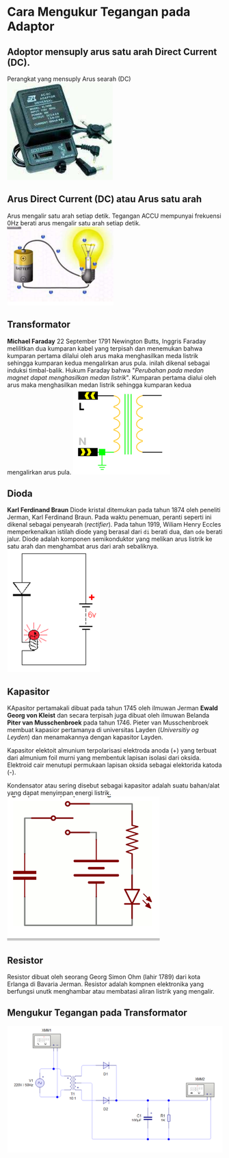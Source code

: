 # Cara Mengukur Tegangan pada Adaptor

## Adoptor mensuply arus satu arah Direct Current (DC).

Perangkat yang mensuply Arus searah (DC)
![Adaptor](img/adaptor.png)

## Arus Direct Current (DC) atau Arus satu arah

Arus mengalir satu arah setiap detik. Tegangan ACCU mempunyai frekuensi 0Hz berati arus mengalir satu arah setiap detik.
![dc](img/dc.png)

## Transformator

**Michael Faraday** 22 September 1791 Newington Butts, Inggris Faraday melilitkan dua kumparan kabel yang terpisah dan menemukan bahwa kumparan pertama dilalui oleh arus maka menghasilkan meda listrik sehingga kumparan kedua mengalirkan arus pula. inilah dikenal sebagai induksi timbal-balik.
Hukum Faraday bahwa "*Perubahan pada medan magnet dapat menghasilkan medan listrik*". Kumparan pertama dialui oleh arus maka menghasilkan medan listrik sehingga kumparan kedua mengalirkan arus pula.
![transformator](img/transformator.png)

## Dioda

**Karl Ferdinand Braun** Diode kristal ditemukan pada tahun 1874 oleh peneliti Jerman, Karl Ferdinand Braun. Pada waktu penemuan, peranti seperti ini dikenal sebagai penyearah (*rectifier*). Pada tahun 1919, Wiliam Henry Eccles memperkenalkan istilah diode yang berasal dari `di` berati dua, dan `ode` berati jalur.
Diode adalah komponen semikonduktor yang melikan arus listrik ke satu arah dan menghambat arus dari arah sebaliknya.
![dioda](img/dioda.png)

## Kapasitor

KApasitor pertamakali dibuat pada tahun 1745 oleh ilmuwan Jerman **Ewald Georg von Kleist** dan secara terpisah juga dibuat oleh ilmuwan Belanda **Piter van Musschenbroek** pada tahun 1746. Pieter van Musschenbroek membuat kapasior pertamanya di universitas Layden (*Universitiy og Leyden*) dan menamakannya dengan kapasitor Layden.

Kapasitor elektoit almunium terpolarisasi elektroda anoda (+) yang terbuat dari almunium foil murni yang membentuk lapisan isolasi dari oksida. Elektroid cair menutupi permukaan lapisan oksida sebagai elektorida katoda (-).

Kondensator atau sering disebut sebagai kapasitor adalah suatu bahan/alat yang dapat menyimpan energi listrik.
![kapasitor](img/kapasitor.png)

## Resistor

Resistor dibuat oleh seorang Georg Simon Ohm (lahir 1789) dari kota Erlanga di Bavaria Jerman.
Resistor adalah kompnen elektronika yang berfungsi unutk menghambar atau membatasi aliran listrik yang mengalir.

## Mengukur Tegangan pada Transformator

![Transformator](img/transformator2.png)

